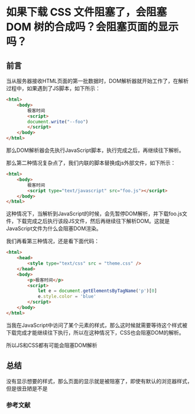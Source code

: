 # 如果下载 CSS 文件阻塞了，会阻塞 DOM 树的合成吗？会阻塞页面的显示吗？

## 前言

当从服务器接收HTML页面的第一批数据时，DOM解析器就开始工作了，在解析过程中，如果遇到了JS脚本，如下所示：

```html
<html>
    <body>
        极客时间
        <script>
        document.write("--foo")
        </script>
    </body>
</html>
```

那么DOM解析器会先执行JavaScript脚本，执行完成之后，再继续往下解析。

那么第二种情况复杂点了，我们内联的脚本替换成js外部文件，如下所示：

```html
<html>
    <body>
        极客时间
        <script type="text/javascript" src="foo.js"></script>
    </body>
</html>
```

这种情况下，当解析到JavaScript的时候，会先暂停DOM解析，并下载foo.js文件，下载完成之后执行该段JS文件，然后再继续往下解析DOM。这就是JavaScript文件为什么会阻塞DOM渲染。

我们再看第三种情况，还是看下面代码：

```html
<html>
    <head>
        <style type="text/css" src = "theme.css" />
    </head>
    <body>
        <p>极客时间</p>
        <script>
            let e = document.getElementsByTagName('p')[0]
            e.style.color = 'blue'
        </script>
    </body>
</html>
```

当我在JavaScript中访问了某个元素的样式，那么这时候就需要等待这个样式被下载完成才能继续往下执行，所以在这种情况下，CSS也会阻塞DOM的解析。

所以JS和CSS都有可能会阻塞DOM解析

## 总结

没有显示想要的样式，那么页面的显示就是被阻塞了，即使有默认的浏览器样式，但是很丑陋是不是

### 参考文献
